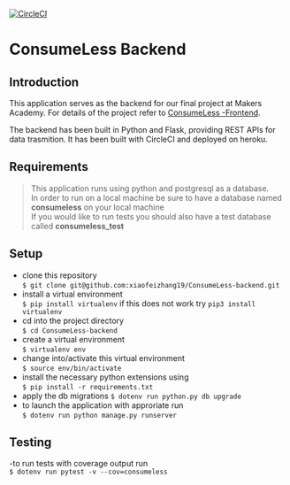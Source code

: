 [![CircleCI](https://circleci.com/gh/xiaofeizhang19/ConsumeLess-backend.svg?style=svg)](https://circleci.com/gh/xiaofeizhang19/ConsumeLess-backend)

# ConsumeLess Backend

## Introduction
This application serves as the backend for our final project at Makers Academy. For details of the project refer to [ConsumeLess -Frontend](https://github.com/xiaofeizhang19/ConsumeLess-frontend/edit/master/README.md).

The backend has been built in Python and Flask, providing REST APIs for data trasmition. It has been built with CircleCI and deployed on heroku.

## Requirements
> This application runs using python and postgresql as a database.  
> In order to run on a local machine be sure to have a database named **consumeless** on your local machine  
> If you would like to run tests you should also have a test database called **consumeless_test**

## Setup

- clone this repository  
``` $ git clone git@github.com:xiaofeizhang19/ConsumeLess-backend.git ```
- install a virtual environment  
``` $ pip install virtualenv ``` if this does not work try ``` pip3 install virtualenv ```
- cd into the project directory  
``` $ cd ConsumeLess-backend ```
- create a virtual environment  
``` $ virtualenv env ```
- change into/activate this virtual environment  
``` $ source env/bin/activate ```
- install the necessary python extensions using  
``` $ pip install -r requirements.txt ```
- apply the db migrations
``` $ dotenv run python.py db upgrade ```
- to launch the application with approriate run  
``` $ dotenv run python manage.py runserver ```

## Testing
-to run tests with coverage output run  
``` $ dotenv run pytest -v --cov=consumeless ```
